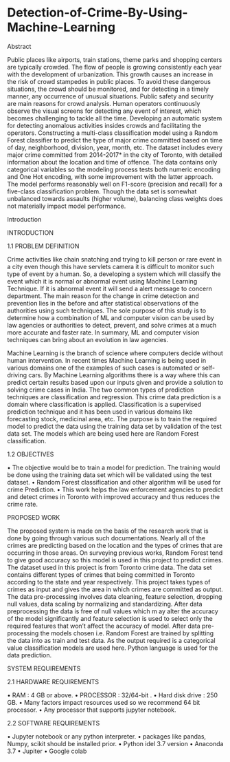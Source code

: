 # Detection-of-Crime-By-Using-Machine-Learning

Abstract

Public places like airports, train stations, theme parks and shopping centers are typically crowded. The flow of people is growing consistently each year with the development of urbanization. This growth causes an increase in the risk of crowd stampedes in public places. To avoid these dangerous situations, the crowd should be monitored, and for detecting in a timely manner, any occurrence of unusual situations. Public safety and security are  main reasons for crowd analysis. Human operators continuously observe the visual screens for detecting any event of interest, which becomes challenging to tackle all the time. Developing an automatic system for detecting anomalous activities insides crowds and facilitating the operators. Constructing a multi-class classification model using a Random Forest classifier to predict the type of major crime committed based on time of day, neighborhood, division, year, month, etc. The dataset includes every major crime committed from 2014-2017* in the city of Toronto, with detailed information about the location and time of offence. The data contains only categorical variables so the modeling process tests both numeric encoding and One Hot encoding, with some improvement with the latter approach. The model performs reasonably well on F1-score (precision and recall) for a five-class classification problem. Though the data set is somewhat unbalanced towards assaults (higher volume), balancing class weights does not materially impact model performance.

Introduction

INTRODUCTION

1.1	PROBLEM DEFINITION

Crime activities like chain snatching and trying to kill person or rare event in a city even though this have servlets camera it is difficult to monitor such type of event by a human. So, a developing a system which will classify the event which it is normal or abnormal event using Machine Learning Technique. If it is abnormal event it will send a alert message to concern department. The main reason for the change in crime detection and prevention lies in the before and after statistical observations of the authorities using such techniques. The sole purpose of this study is to determine how a combination of ML and computer vision can be used by law agencies or authorities to detect, prevent, and solve crimes at a much more accurate and faster rate. In summary, ML and computer vision techniques can bring about an evolution in law agencies.

Machine Learning is the branch of science where computers decide without human intervention. In recent times Machine Learning is being used in various domains one of the examples of such cases is automated or self-driving cars. By Machine Learning algorithms there is a way where this  can predict certain results based upon our inputs given and provide a solution to solving crime cases in India. The two common types of prediction techniques are classification and regression. This crime data prediction is a domain where classification is applied. Classification is a supervised prediction technique and it has been used in various domains like forecasting stock, medicinal area, etc. The purpose is to train the required model to predict the data using the training data set by validation of the test data set. The models which are being used here are Random Forest classification.

1.2	OBJECTIVES

•	The objective would be to train a model for prediction. The training would be done using the training data set which will be validated using the test dataset.
•	Random Forest classification and other algorithm will be used for crime Prediction.
•	This work helps the law enforcement agencies to predict and detect crimes in Toronto with improved accuracy and thus reduces the crime rate.

PROPOSED WORK

The proposed system is made on the basis of the research work that is done by going through various such documentations. Nearly all of the crimes are predicting based on the location and the types of crimes that are occurring in those areas. On surveying previous works, Random Forest tend to give good accuracy so this model is used in this project to predict crimes. The dataset used in this project is from Toronto crime data. The data set contains different types of crimes that being committed in Toronto according to the state and year respectively. This project takes types of crimes as input and gives the area in which crimes are committed as output. The data pre-processing involves data cleaning, feature selection, dropping null values, data scaling by normalizing and standardizing. After data preprocessing the data is free of null values which m ay alter the accuracy of the model significantly and feature selection is used to select only the required features that won’t affect the accuracy of model. After data pre-processing the models chosen i.e.  Random Forest are trained by splitting the data into as train and test data. As the output required is a categorical value classification models are used here. Python language is used for the data prediction.

SYSTEM REQUIREMENTS


2.1	HARDWARE REQUIREMENTS

•	RAM	: 4 GB or above.
•	PROCESSOR : 32/64-bit .
•	Hard disk drive : 250 GB.
•	Many factors impact resources used so we recommend 64 bit processor.
•	Any processor that supports jupyter notebook.




2.2	SOFTWARE REQUIREMENTS

•	Jupyter notebook or any python interpreter.
•	packages like pandas, Numpy, scikit should be installed prior.
•	Python idel 3.7 version
•	Anaconda 3.7
•	Jupiter
•	Google colab



